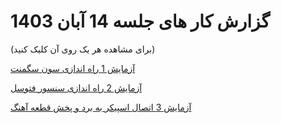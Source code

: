 # گزارش کار های جلسه 14 آبان 1403 
(برای مشاهده هر یک روی آن کلیک کنید)

[آزمایش 1 راه اندازی سون سگمنت](https://github.com/mohsenkmt/MicroProcessor/blob/main/Arduino%20File/14030814/1%20SevenSegment/README.md)

[آزمایش 2 راه اندازی سنسور فتوسل](https://github.com/mohsenkmt/MicroProcessor/tree/main/Arduino%20File/14030807/2%20LCD%20Show%20Character)

[آزمایش 3 اتصال اسپیکر به برد و پخش قطعه آهنگ](https://github.com/mohsenkmt/MicroProcessor/tree/main/Arduino%20File/14030807/3%20UltraSonic)
